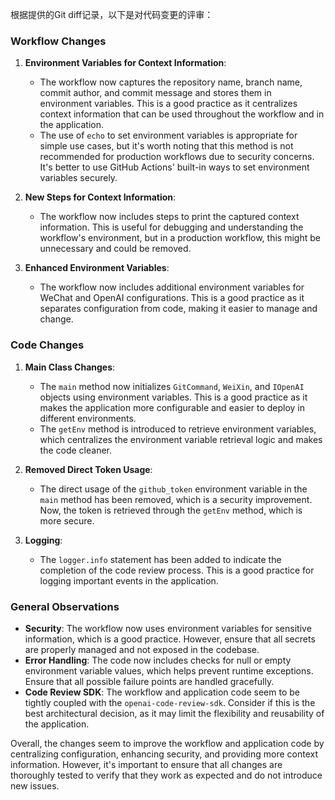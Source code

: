 根据提供的Git diff记录，以下是对代码变更的评审：

### Workflow Changes

1. **Environment Variables for Context Information**:
   - The workflow now captures the repository name, branch name, commit author, and commit message and stores them in environment variables. This is a good practice as it centralizes context information that can be used throughout the workflow and in the application.
   - The use of `echo` to set environment variables is appropriate for simple use cases, but it's worth noting that this method is not recommended for production workflows due to security concerns. It's better to use GitHub Actions' built-in ways to set environment variables securely.

2. **New Steps for Context Information**:
   - The workflow now includes steps to print the captured context information. This is useful for debugging and understanding the workflow's environment, but in a production workflow, this might be unnecessary and could be removed.

3. **Enhanced Environment Variables**:
   - The workflow now includes additional environment variables for WeChat and OpenAI configurations. This is a good practice as it separates configuration from code, making it easier to manage and change.

### Code Changes

1. **Main Class Changes**:
   - The `main` method now initializes `GitCommand`, `WeiXin`, and `IOpenAI` objects using environment variables. This is a good practice as it makes the application more configurable and easier to deploy in different environments.
   - The `getEnv` method is introduced to retrieve environment variables, which centralizes the environment variable retrieval logic and makes the code cleaner.

2. **Removed Direct Token Usage**:
   - The direct usage of the `github_token` environment variable in the `main` method has been removed, which is a security improvement. Now, the token is retrieved through the `getEnv` method, which is more secure.

3. **Logging**:
   - The `logger.info` statement has been added to indicate the completion of the code review process. This is a good practice for logging important events in the application.

### General Observations

- **Security**: The workflow now uses environment variables for sensitive information, which is a good practice. However, ensure that all secrets are properly managed and not exposed in the codebase.
- **Error Handling**: The code now includes checks for null or empty environment variable values, which helps prevent runtime exceptions. Ensure that all possible failure points are handled gracefully.
- **Code Review SDK**: The workflow and application code seem to be tightly coupled with the `openai-code-review-sdk`. Consider if this is the best architectural decision, as it may limit the flexibility and reusability of the application.

Overall, the changes seem to improve the workflow and application code by centralizing configuration, enhancing security, and providing more context information. However, it's important to ensure that all changes are thoroughly tested to verify that they work as expected and do not introduce new issues.